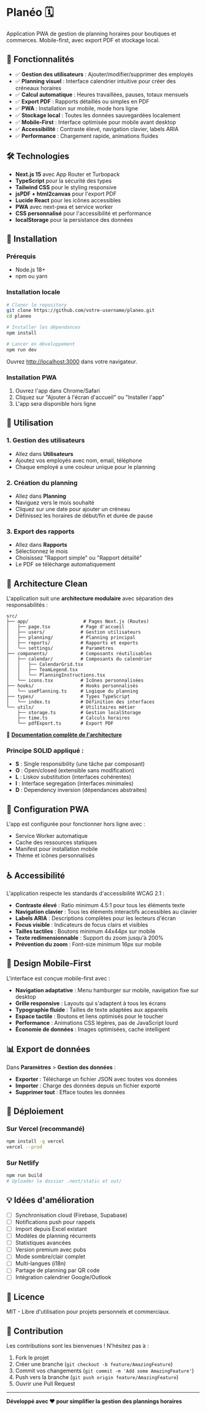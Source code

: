 # Planéo 🗓️

Application PWA de gestion de planning horaires pour boutiques et commerces. Mobile-first, avec export PDF et stockage local.

## 🚀 Fonctionnalités

- ✅ **Gestion des utilisateurs** : Ajouter/modifier/supprimer des employés
- ✅ **Planning visuel** : Interface calendrier intuitive pour créer des créneaux horaires
- ✅ **Calcul automatique** : Heures travaillées, pauses, totaux mensuels
- ✅ **Export PDF** : Rapports détaillés ou simples en PDF
- ✅ **PWA** : Installation sur mobile, mode hors ligne
- ✅ **Stockage local** : Toutes les données sauvegardées localement
- ✅ **Mobile-First** : Interface optimisée pour mobile avant desktop
- ✅ **Accessibilité** : Contraste élevé, navigation clavier, labels ARIA
- ✅ **Performance** : Chargement rapide, animations fluides

## 🛠️ Technologies

- **Next.js 15** avec App Router et Turbopack
- **TypeScript** pour la sécurité des types
- **Tailwind CSS** pour le styling responsive
- **jsPDF + html2canvas** pour l'export PDF
- **Lucide React** pour les icônes accessibles
- **PWA** avec next-pwa et service worker
- **CSS personnalisé** pour l'accessibilité et performance
- **localStorage** pour la persistance des données

## 📱 Installation

### Prérequis
- Node.js 18+
- npm ou yarn

### Installation locale
```bash
# Cloner le repository
git clone https://github.com/votre-username/planeo.git
cd planeo

# Installer les dépendances
npm install

# Lancer en développement
npm run dev
```

Ouvrez [http://localhost:3000](http://localhost:3000) dans votre navigateur.

### Installation PWA
1. Ouvrez l'app dans Chrome/Safari
2. Cliquez sur "Ajouter à l'écran d'accueil" ou "Installer l'app"
3. L'app sera disponible hors ligne

## 📖 Utilisation

### 1. Gestion des utilisateurs
- Allez dans **Utilisateurs**
- Ajoutez vos employés avec nom, email, téléphone
- Chaque employé a une couleur unique pour le planning

### 2. Création du planning
- Allez dans **Planning**
- Naviguez vers le mois souhaité
- Cliquez sur une date pour ajouter un créneau
- Définissez les horaires de début/fin et durée de pause

### 3. Export des rapports
- Allez dans **Rapports**
- Sélectionnez le mois
- Choisissez "Rapport simple" ou "Rapport détaillé"
- Le PDF se télécharge automatiquement

## 🎯 Architecture Clean

L'application suit une **architecture modulaire** avec séparation des responsabilités :

```
src/
├── app/                    # Pages Next.js (Routes)
│   ├── page.tsx           # Page d'accueil
│   ├── users/             # Gestion utilisateurs
│   ├── planning/          # Planning principal
│   ├── reports/           # Rapports et exports
│   └── settings/          # Paramètres
├── components/            # Composants réutilisables
│   ├── calendar/          # Composants du calendrier
│   │   ├── CalendarGrid.tsx
│   │   ├── TeamLegend.tsx
│   │   └── PlanningInstructions.tsx
│   └── icons.tsx          # Icônes personnalisées
├── hooks/                 # Hooks personnalisés
│   └── usePlanning.ts     # Logique du planning
├── types/                 # Types TypeScript
│   └── index.ts           # Définition des interfaces
└── utils/                 # Utilitaires métier
    ├── storage.ts         # Gestion localStorage
    ├── time.ts            # Calculs horaires
    └── pdfExport.ts       # Export PDF
```

📖 **[Documentation complète de l'architecture](ARCHITECTURE.md)**

### **Principe SOLID appliqué :**
- **S** : Single responsibility (une tâche par composant)
- **O** : Open/closed (extensible sans modification)
- **L** : Liskov substitution (interfaces cohérentes)
- **I** : Interface segregation (interfaces minimales)
- **D** : Dependency inversion (dépendances abstraites)

## 🔧 Configuration PWA

L'app est configurée pour fonctionner hors ligne avec :
- Service Worker automatique
- Cache des ressources statiques
- Manifest pour installation mobile
- Thème et icônes personnalisés

## ♿ Accessibilité

L'application respecte les standards d'accessibilité WCAG 2.1 :
- **Contraste élevé** : Ratio minimum 4.5:1 pour tous les éléments texte
- **Navigation clavier** : Tous les éléments interactifs accessibles au clavier
- **Labels ARIA** : Descriptions complètes pour les lecteurs d'écran
- **Focus visible** : Indicateurs de focus clairs et visibles
- **Tailles tactiles** : Boutons minimum 44x44px sur mobile
- **Texte redimensionnable** : Support du zoom jusqu'à 200%
- **Prévention du zoom** : Font-size minimum 16px sur mobile

## 📱 Design Mobile-First

L'interface est conçue mobile-first avec :
- **Navigation adaptative** : Menu hamburger sur mobile, navigation fixe sur desktop
- **Grille responsive** : Layouts qui s'adaptent à tous les écrans
- **Typographie fluide** : Tailles de texte adaptées aux appareils
- **Espace tactile** : Boutons et liens optimisés pour le toucher
- **Performance** : Animations CSS légères, pas de JavaScript lourd
- **Économie de données** : Images optimisées, cache intelligent

## 📊 Export de données

Dans **Paramètres** > **Gestion des données** :
- **Exporter** : Télécharge un fichier JSON avec toutes vos données
- **Importer** : Charge des données depuis un fichier exporté
- **Supprimer tout** : Efface toutes les données

## 🚀 Déploiement

### Sur Vercel (recommandé)
```bash
npm install -g vercel
vercel --prod
```

### Sur Netlify
```bash
npm run build
# Uploader le dossier .next/static et out/
```

## 💡 Idées d'amélioration

- [ ] Synchronisation cloud (Firebase, Supabase)
- [ ] Notifications push pour rappels
- [ ] Import depuis Excel existant
- [ ] Modèles de planning récurrents
- [ ] Statistiques avancées
- [ ] Version premium avec pubs
- [ ] Mode sombre/clair complet
- [ ] Multi-langues (i18n)
- [ ] Partage de planning par QR code
- [ ] Intégration calendrier Google/Outlook

## 📝 Licence

MIT - Libre d'utilisation pour projets personnels et commerciaux.

## 🤝 Contribution

Les contributions sont les bienvenues ! N'hésitez pas à :
1. Fork le projet
2. Créer une branche (`git checkout -b feature/AmazingFeature`)
3. Commit vos changements (`git commit -m 'Add some AmazingFeature'`)
4. Push vers la branche (`git push origin feature/AmazingFeature`)
5. Ouvrir une Pull Request

---

**Développé avec ❤️ pour simplifier la gestion des plannings horaires**
